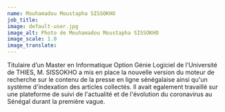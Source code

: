 ```yaml
---
name: Mouhamadou Moustapha SISSOKHO
job_title:
image: default-user.jpg
image_alt: Photo de Mouhamadou Moustapha SISSOKHO
image_scale: 1.0
image_translate:
---
```


Titulaire d’un Master en Informatique Option Génie Logiciel de l’Université de THIES, M. SISSOKHO a mis en place la nouvelle version du moteur de recherche sur le contenu de la presse en ligne sénégalaise ainsi qu'un système d'indexation des articles collectés. Il avait egalement travaillé sur une plateforme de suivi de l'actualité et de l'évolution du coronavirus au Sénégal durant la première vague.
